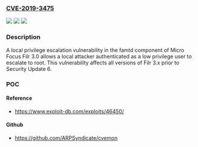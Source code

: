 ### [CVE-2019-3475](https://cve.mitre.org/cgi-bin/cvename.cgi?name=CVE-2019-3475)
![](https://img.shields.io/static/v1?label=Product&message=Filr&color=blue)
![](https://img.shields.io/static/v1?label=Version&message=33.0%20Security%20Update%206%20&color=brighgreen)
![](https://img.shields.io/static/v1?label=Vulnerability&message=Privileges%2C%20and%20Access%20Control%20%5BCWE-264%5D&color=brighgreen)

### Description

A local privilege escalation vulnerability in the famtd component of Micro Focus Filr 3.0 allows a local attacker authenticated as a low privilege user to escalate to root. This vulnerability affects all versions of Filr 3.x prior to Security Update 6.

### POC

#### Reference
- https://www.exploit-db.com/exploits/46450/

#### Github
- https://github.com/ARPSyndicate/cvemon

